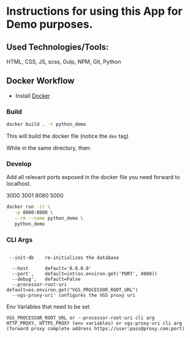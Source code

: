 # Instructions for using this App for Demo purposes.


## Used Technologies/Tools:

HTML, CSS, JS, scss, Gulp, NPM, Git, Python

## Docker Workflow

- Install [Docker](https://docker.com)

### Build

```bash
docker build . -t python_demo 
```

This will build the docker file (notice the `dev` tag)

While in the same directory, then:

### Develop

Add all relevant ports exposed in the docker file you need forward to localhost.

3000 3001 8080 5000 
```bash
docker run -it \
   -p 8080:8080 \
   --rm --name python_demo \
   python_demo
```

### CLI Args

```python3

 --init-db    re-initializes the database

  --host      default='0.0.0.0'
  --port',    default=int(os.environ.get('PORT', 8080))
  --debug',   default=False
  --processor-root-uri default=os.environ.get("VGS_PROCESSOR_ROOT_URL")
  --vgs-proxy-uri' configures the VGS proxy uri
```
Env Variables that need to be set

```
VGS_PROCESSOR_ROOT_URL or --processor-root-uri cli arg
HTTP_PROXY, HTTPS_PROXY (env variables) or vgs-proxy-uri cli arg (forward proxy complete address https://user:pass@proxy.com:port)
```

